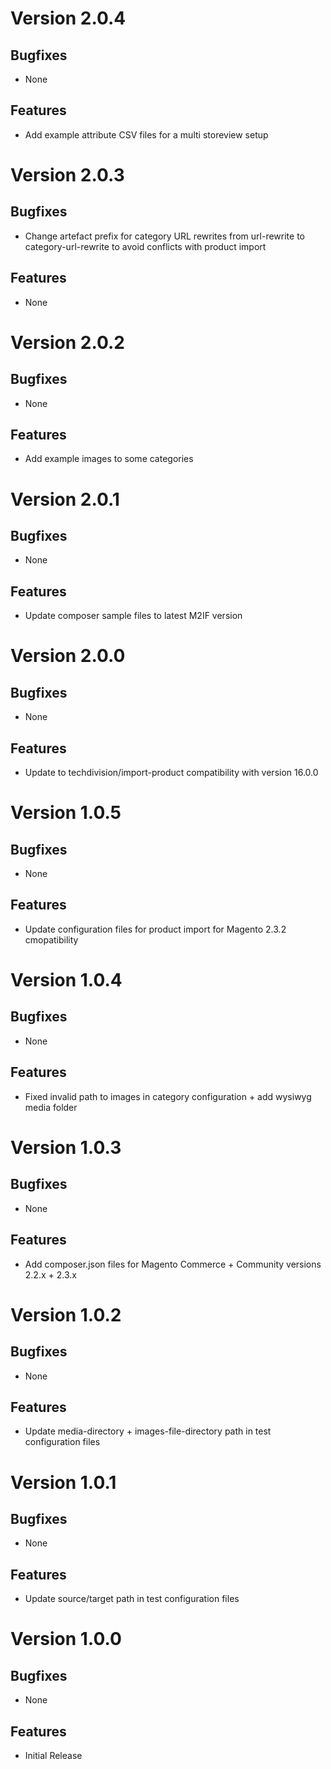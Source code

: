 # Version 2.0.4

## Bugfixes

* None

## Features

* Add example attribute CSV files for a multi storeview setup

# Version 2.0.3

## Bugfixes

* Change artefact prefix for category URL rewrites from url-rewrite to category-url-rewrite to avoid conflicts with product import

## Features

* None

# Version 2.0.2

## Bugfixes

* None

## Features

* Add example images to some categories

# Version 2.0.1

## Bugfixes

* None

## Features

* Update composer sample files to latest M2IF version

# Version 2.0.0

## Bugfixes

* None

## Features

* Update to techdivision/import-product compatibility with version 16.0.0

# Version 1.0.5

## Bugfixes

* None

## Features

* Update configuration files for product import for Magento 2.3.2 cmopatibility

# Version 1.0.4

## Bugfixes

* None

## Features

* Fixed invalid path to images in category configuration + add wysiwyg media folder

# Version 1.0.3

## Bugfixes

* None

## Features

* Add composer.json files for Magento Commerce + Community versions 2.2.x + 2.3.x

# Version 1.0.2

## Bugfixes

* None

## Features

* Update media-directory + images-file-directory path in test configuration files

# Version 1.0.1

## Bugfixes

* None

## Features

* Update source/target path in test configuration files

# Version 1.0.0

## Bugfixes

* None

## Features

* Initial Release